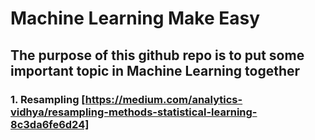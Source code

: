 # Machine Learning Make Easy
## The purpose of this github repo is to put some important topic in Machine Learning together

### 1. Resampling [https://medium.com/analytics-vidhya/resampling-methods-statistical-learning-8c3da6fe6d24]
